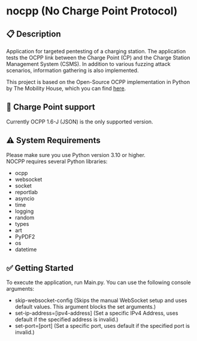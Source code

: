 # nocpp (No Charge Point Protocol)
## :clipboard: Description
Application for targeted pentesting of a charging station. The application tests the OCPP link between the Charge Point (CP) and the Charge Station Management System (CSMS). In addition to various fuzzing attack scenarios, information gathering is also implemented.

This project is based on the Open-Source OCPP implementation in Python by The Mobility House, which you can find [here](https://github.com/mobilityhouse/ocpp).

## :floppy_disk: Charge Point support

Currently OCPP 1.6-J (JSON) is the only supported version.

## :warning: System Requirements

Please make sure you use Python version 3.10 or higher.  
NOCPP requires several Python libraries:
<ul>
  <li>ocpp</li>
  <li>websocket</li>
  <li>socket</li>
  <li>reportlab</li>
  <li>asyncio</li>
  <li>time</li>
  <li>logging</li>
  <li>random</li>
  <li>types</li>
  <li>art</li>
  <li>PyPDF2</li>
  <li>os</li>
  <li>datetime</li>
</ul>

## :white_check_mark: Getting Started

To execute the application, run Main.py.
You can use the following console arguments:
<ul>
  <li>skip-websocket-config (Skips the manual WebSocket setup and uses default values. This argument blocks the set arguments.)</li>
  <li>set-ip-address=[ipv4-address] (Set a specific IPv4 Address, uses default if the specified address is invalid.)</li>
  <li>set-port=[port] (Set a specific port, uses default if the specified port is invalid.)</li>
</ul>
